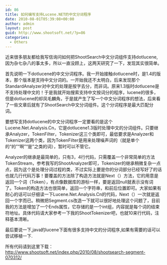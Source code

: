 ```yaml
---
id: 86
title: 如何编写支持Lucene.NET的中文分词程序
date: 2010-08-01T05:39:08+00:00
author: admin
layout: post
guid: http://www.shootsoft.net/?p=86
categories:
  - Others
---
```

近来很多朋友都给我写信询问如何把ShootSearch中文分词组件支持dotlucene,因为杂七杂八的事太多，所以一直没顾上，这两天研究了一下，发现其实很简单。

首先说明一下dotlucene的中文分词程序。我一开始接触dotlucene时，是1.4的版本，那个版本是支持中文分词的。一开始我还不太明白，后来发现那个StandardAnalyzer对中文的处理是按字去分，而非词。原来1.3版时dotlucene是不支持处理中文的！于是我就开始搜索支持中文按词分的程序，lucene的很多，但是dotlucene的却凤毛麟角，于是就产生了写一个中文分词程序的想法，后来看了一些文章后就有了ShootSearch中文分词组件。这个分词程序是最大匹配分词。

要想写支持dotlucene的中文分词程序一定要看的是这个Lucene.Net.Analysis.Cn，它是dotlucene1.3版时处理中文的分词组件。只要继承Analyzer，TokenFilter，Tokenizer这三个类即可，最低要求是Analyzer和Tokenizer这两个类，因为TokenFilter是用来处理噪声词的（就是单个的“的”“啊”“是”之类的词），暂时可以不管它。

Analyzer的继承是最简单的，只有3，4行代码，只需覆盖一个非常简单的方法TokenStream，参考我写的ShootAnalyzer即可，Tokenizer的继承稍微复杂一点点，因为这个是处理分词过程的类，不过实际上要是你的分词部分已经写好了的话也就几行代码万事！要覆盖的方法除了构造方法就是Next（）方法，它的用意是返回一个词（Token），有点像数据库的游标一样，要是返回null就表示没有词了。Token的构造方法也很简单，返回一个字符串，和前后位置即可。大家如果有耐心的话可以仔细读一下Lucene.Net.Analysis.Cn的代码，Next（）一次就是返回一个字而已。稍微把Segment.cs改造一下就可以很好地处理这个问题了，目前我的方法是增加了一个Ends属性，它存储的是一个int组，内容就是每个词的结束符地址。具体代码请大家参考一下我的ShootTokenizer吧，也就10来行代码，注释基本清晰。

最后要说一下,java的lucene下面有很多支持中文的分词程序,如果有需要的话可以尝试移植一下.

所有代码请到这里下载：http://www.shootsoft.net/index.php/2010/08/shootsearch-segment-070312/